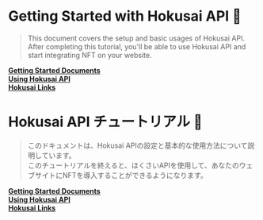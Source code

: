 # Getting Started with Hokusai API 🌊
> This document covers the setup and basic usages of Hokusai API. <br>
> After completing this tutorial,  you'll be able to use Hokusai API and start integrating NFT on your website. 
> 
**[Getting Started Documents](https://0xhokusai.stoplight.io/docs/hokusai-api/ZG9jOjIyMDIxMDEx-getting-started-with-hokusai-api)**<br>
**[Using Hokusai API](https://0xhokusai.stoplight.io/docs/hokusai-api/YXBpOjMxMDAw-hokusai-api-v1)**<br>
**[Hokusai Links](https://0xhokusai.stoplight.io/docs/hokusai-api/ZG9jOjIyMDIxMDE1-welcome-to-hokusai#links-)**<br>

# Hokusai API チュートリアル 🌊
>  このドキュメントは、Hokusai APIの設定と基本的な使用方法について説明しています。<br>
> このチュートリアルを終えると、ほくさいAPIを使用して、あなたのウェブサイトにNFTを導入することができるようになります。
> 
**[Getting Started Documents](https://0xhokusai.stoplight.io/docs/hokusai-api/ZG9jOjIyMDIxMDEx-getting-started-with-hokusai-api)**<br>
**[Using Hokusai API](https://0xhokusai.stoplight.io/docs/hokusai-api/YXBpOjMxMDAw-hokusai-api-v1)**<br>
**[Hokusai Links](https://0xhokusai.stoplight.io/docs/hokusai-api/ZG9jOjIyMDIxMDE1-welcome-to-hokusai#links-)**<br> 